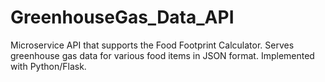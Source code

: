 # GreenhouseGas_Data_API
Microservice API that supports the Food Footprint Calculator. Serves greenhouse gas data for various food items in JSON format. Implemented with Python/Flask.
